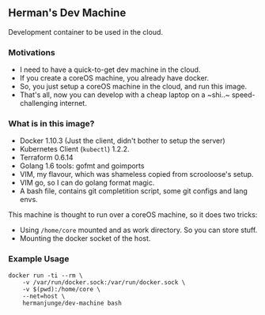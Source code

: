 ## Herman's Dev Machine

Development container to be used in the cloud.

### Motivations

* I need to have a quick-to-get dev machine in the cloud.
* If you create a coreOS machine, you already have docker.
* So, you just setup a coreOS machine in the cloud, and run this image.
* That's all, now you can develop with a cheap laptop on a ~shi..~ speed-challenging internet.

### What is in this image?

* Docker 1.10.3 (Just the client, didn't bother to setup the server)
* Kubernetes Client (`kubectl`) 1.2.2.
* Terraform 0.6.14
* Golang 1.6 tools: gofmt and goimports
* VIM, my flavour, which was shameless copied from scrooloose's setup.
* VIM go, so I can do golang format magic.
* A bash file, contains git completition script, some git configs and lang envs.

This machine is thought to run over a coreOS machine, so it does two tricks:

* Using `/home/core` mounted and as work directory. So you can store stuff.
* Mounting the docker socket of the host.

### Example Usage

```
docker run -ti --rm \
	-v /var/run/docker.sock:/var/run/docker.sock \
	-v $(pwd):/home/core \
	--net=host \
	hermanjunge/dev-machine bash
```

